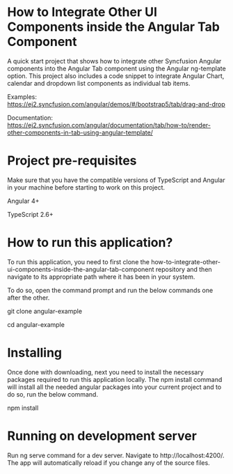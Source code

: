 # How to Integrate Other UI Components inside the Angular Tab Component

A quick start project that shows how to integrate other Syncfusion Angular components into the Angular Tab component using the Angular ng-template option. This project also includes a code snippet to integrate Angular Chart, calendar and dropdown list components as individual tab items.

Examples: https://ej2.syncfusion.com/angular/demos/#/bootstrap5/tab/drag-and-drop 

Documentation: https://ej2.syncfusion.com/angular/documentation/tab/how-to/render-other-components-in-tab-using-angular-template/

# Project pre-requisites

Make sure that you have the compatible versions of TypeScript and Angular in your machine before starting to work on this project.

Angular 4+

TypeScript 2.6+

# How to run this application?

To run this application, you need to first clone the how-to-integrate-other-ui-components-inside-the-angular-tab-component repository and then navigate to its appropriate path where it has been in your system.

To do so, open the command prompt and run the below commands one after the other.

git clone angular-example

cd angular-example

# Installing

Once done with downloading, next you need to install the necessary packages required to run this application locally. The npm install command will install all the needed angular packages into your current project and to do so, run the below command.

npm install

# Running on development server

Run ng serve command for a dev server. Navigate to http://localhost:4200/. The app will automatically reload if you change any of the source files.

